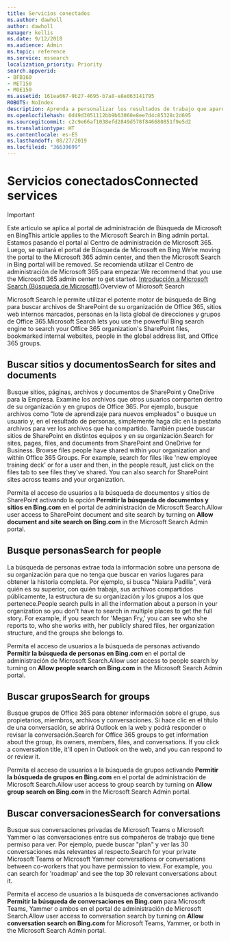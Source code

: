 ```yaml
---
title: Servicios conectados
ms.author: dawholl
author: dawholl
manager: kellis
ms.date: 9/12/2018
ms.audience: Admin
ms.topic: reference
ms.service: mssearch
localization_priority: Priority
search.appverid:
- BFB160
- MET150
- MOE150
ms.assetid: 161ea667-9b27-4695-b7a8-e8e063141795
ROBOTS: NoIndex
description: Aprenda a personalizar los resultados de trabajo que aparecen al usar Microsoft Search.
ms.openlocfilehash: 0d49d3051112bb9b63060e8ee7d4c85328c2d695
ms.sourcegitcommit: c2c9e66af1038efd2849d578f846680851f9e5d2
ms.translationtype: HT
ms.contentlocale: es-ES
ms.lasthandoff: 08/27/2019
ms.locfileid: "36639699"
---
```

# <a name="connected-services"></a><span data-ttu-id="faccb-103">Servicios conectados</span><span class="sxs-lookup"><span data-stu-id="faccb-103">Connected services</span></span>

> [!IMPORTANT]
> <span data-ttu-id="faccb-104">Este artículo se aplica al portal de administración de Búsqueda de Microsoft en Bing</span><span class="sxs-lookup"><span data-stu-id="faccb-104">This article applies to the Microsoft Search in Bing admin portal.</span></span> <span data-ttu-id="faccb-105">Estamos pasando el portal al Centro de administración de Microsoft 365. Luego, se quitará el portal de Búsqueda de Microsoft en Bing.</span><span class="sxs-lookup"><span data-stu-id="faccb-105">We’re moving the portal to the Microsoft 365 admin center, and then the Microsoft Search in Bing portal will be removed.</span></span> <span data-ttu-id="faccb-106">Se recomienda utilizar el Centro de administración de Microsoft 365 para empezar.</span><span class="sxs-lookup"><span data-stu-id="faccb-106">We recommend that you use the Microsoft 365 admin center to get started.</span></span> <span data-ttu-id="faccb-107">[Introducción a Microsoft Search (Búsqueda de Microsoft)](overview-microsoft-search.md).</span><span class="sxs-lookup"><span data-stu-id="faccb-107">Overview of Microsoft Search</span></span>
     
     
<span data-ttu-id="faccb-108">Microsoft Search le permite utilizar el potente motor de búsqueda de Bing para buscar archivos de SharePoint de su organización de Office 365, sitios web internos marcados, personas en la lista global de direcciones y grupos de Office 365.</span><span class="sxs-lookup"><span data-stu-id="faccb-108">Microsoft Search lets you use the powerful Bing search engine to search your Office 365 organization's SharePoint files, bookmarked internal websites, people in the global address list, and Office 365 groups.</span></span>
  
## <a name="search-for-sites-and-documents"></a><span data-ttu-id="faccb-109">Buscar sitios y documentos</span><span class="sxs-lookup"><span data-stu-id="faccb-109">Search for sites and documents</span></span>

<span data-ttu-id="faccb-p102">Busque sitios, páginas, archivos y documentos de SharePoint y OneDrive para la Empresa. Examine los archivos que otros usuarios comparten dentro de su organización y en grupos de Office 365. Por ejemplo, busque archivos como "lote de aprendizaje para nuevos empleados" o busque un usuario y, en el resultado de personas, simplemente haga clic en la pestaña archivos para ver los archivos que ha compartido. También puede buscar sitios de SharePoint en distintos equipos y en su organización.</span><span class="sxs-lookup"><span data-stu-id="faccb-p102">Search for sites, pages, files, and documents from SharePoint and OneDrive for Business. Browse files people have shared within your organization and within Office 365 Groups. For example, search for files like 'new employee training deck' or for a user and then, in the people result, just click on the files tab to see files they've shared. You can also search for SharePoint sites across teams and your organization.</span></span>
  
<span data-ttu-id="faccb-114">Permita el acceso de usuarios a la búsqueda de documentos y sitios de SharePoint activando la opción **Permitir la búsqueda de documentos y sitios en Bing.com** en el portal de administración de Microsoft Search.</span><span class="sxs-lookup"><span data-stu-id="faccb-114">Allow user access to SharePoint document and site search by turning on **Allow document and site search on Bing.com** in the Microsoft Search Admin portal.</span></span> 
  
## <a name="search-for-people"></a><span data-ttu-id="faccb-115">Busque personas</span><span class="sxs-lookup"><span data-stu-id="faccb-115">Search for people</span></span>

<span data-ttu-id="faccb-p103">La búsqueda de personas extrae toda la información sobre una persona de su organización para que no tenga que buscar en varios lugares para obtener la historia completa. Por ejemplo, si busca "Naiara Padilla", verá quién es su superior, con quién trabaja, sus archivos compartidos públicamente, la estructura de su organización y los grupos a los que pertenece.</span><span class="sxs-lookup"><span data-stu-id="faccb-p103">People search pulls in all the information about a person in your organization so you don't have to search in multiple places to get the full story. For example, if you search for 'Megan Fry,' you can see who she reports to, who she works with, her publicly shared files, her organization structure, and the groups she belongs to.</span></span>
  
<span data-ttu-id="faccb-118">Permita el acceso de usuarios a la búsqueda de personas activando **Permitir la búsqueda de personas en Bing.com** en el portal de administración de Microsoft Search.</span><span class="sxs-lookup"><span data-stu-id="faccb-118">Allow user access to people search by turning on **Allow people search on Bing.com** in the Microsoft Search Admin portal.</span></span> 
  
## <a name="search-for-groups"></a><span data-ttu-id="faccb-119">Buscar grupos</span><span class="sxs-lookup"><span data-stu-id="faccb-119">Search for groups</span></span>

<span data-ttu-id="faccb-p104">Busque grupos de Office 365 para obtener información sobre el grupo, sus propietarios, miembros, archivos y conversaciones. Si hace clic en el título de una conversación, se abrirá Outlook en la web y podrá responder o revisar la conversación.</span><span class="sxs-lookup"><span data-stu-id="faccb-p104">Search for Office 365 groups to get information about the group, its owners, members, files, and conversations. If you click a conversation title, it'll open in Outlook on the web, and you can respond to or review it.</span></span>
  
<span data-ttu-id="faccb-122">Permita el acceso de usuarios a la búsqueda de grupos activando **Permitir la búsqueda de grupos en Bing.com** en el portal de administración de Microsoft Search.</span><span class="sxs-lookup"><span data-stu-id="faccb-122">Allow user access to group search by turning on **Allow group search on Bing.com** in the Microsoft Search Admin portal.</span></span> 
  
## <a name="search-for-conversations"></a><span data-ttu-id="faccb-123">Buscar conversaciones</span><span class="sxs-lookup"><span data-stu-id="faccb-123">Search for conversations</span></span>

<span data-ttu-id="faccb-p105">Busque sus conversaciones privadas de Microsoft Teams o Microsoft Yammer o las conversaciones entre sus compañeros de trabajo que tiene permiso para ver. Por ejemplo, puede buscar "plan" y ver las 30 conversaciones más relevantes al respecto.</span><span class="sxs-lookup"><span data-stu-id="faccb-p105">Search for your private Microsoft Teams or Microsoft Yammer conversations or conversations between co-workers that you have permission to view. For example, you can search for 'roadmap' and see the top 30 relevant conversations about it.</span></span>
  
<span data-ttu-id="faccb-126">Permita el acceso de usuarios a la búsqueda de conversaciones activando **Permitir la búsqueda de conversaciones en Bing.com** para Microsoft Teams, Yammer o ambos en el portal de administración de Microsoft Search.</span><span class="sxs-lookup"><span data-stu-id="faccb-126">Allow user access to conversation search by turning on **Allow conversation search on Bing.com** for Microsoft Teams, Yammer, or both in the Microsoft Search Admin portal.</span></span> 

  

